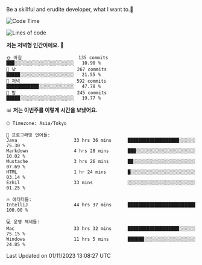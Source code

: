 Be a skillful and erudite developer, what I want to.👶

<!--START_SECTION:waka-->
![Code Time](http://img.shields.io/badge/Code%20Time-73%20hrs%2022%20mins-blue)

![Lines of code](https://img.shields.io/badge/%EC%A0%80%EB%8A%94%20%EC%97%AC%ED%83%9C%EA%B9%8C%EC%A7%80%20-726.0%20thousand%20%EC%A4%84%EC%9D%98%20%EC%BD%94%EB%93%9C%EB%A5%BC%20%EC%9E%91%EC%84%B1%ED%96%88%EC%96%B4%EC%9A%94.-blue)

**저는 저녁형 인간이에요. 🦉** 

```text
🌞 아침                     135 commits         ███░░░░░░░░░░░░░░░░░░░░░░   10.90 % 
🌆 낮　                     267 commits         █████░░░░░░░░░░░░░░░░░░░░   21.55 % 
🌃 저녁                     592 commits         ████████████░░░░░░░░░░░░░   47.78 % 
🌙 밤　                     245 commits         █████░░░░░░░░░░░░░░░░░░░░   19.77 % 
```


📊 **저는 이번주를 이렇게 시간을 보냈어요.** 

```text
🕑︎ Timezone: Asia/Tokyo

💬 프로그래밍 언어들: 
Java                     33 hrs 36 mins      ███████████████████░░░░░░   75.30 % 
Markdown                 4 hrs 28 mins       ███░░░░░░░░░░░░░░░░░░░░░░   10.02 % 
Mustache                 3 hrs 26 mins       ██░░░░░░░░░░░░░░░░░░░░░░░   07.69 % 
HTML                     1 hr 24 mins        █░░░░░░░░░░░░░░░░░░░░░░░░   03.14 % 
Ezhil                    33 mins             ░░░░░░░░░░░░░░░░░░░░░░░░░   01.25 % 

🔥 에디터들: 
IntelliJ                 44 hrs 37 mins      █████████████████████████   100.00 % 

💻 운영 체제들: 
Mac                      33 hrs 32 mins      ███████████████████░░░░░░   75.15 % 
Windows                  11 hrs 5 mins       ██████░░░░░░░░░░░░░░░░░░░   24.85 % 
```


 Last Updated on 01/11/2023 13:08:27 UTC
<!--END_SECTION:waka-->
